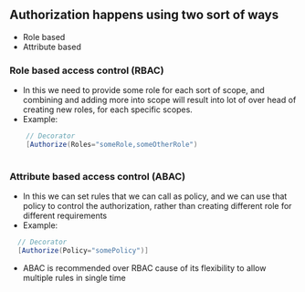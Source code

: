 ﻿## Authorization happens using two sort of ways
- Role based
- Attribute based

### Role based access control (RBAC)
- In this we need to provide some role for each sort of scope, and combining and adding more into scope will result into lot of over head of creating new roles, for each specific scopes.
- Example:
```c#
    // Decorator
    [Authorize(Roles="someRole,someOtherRole")
        
```

### Attribute based access control (ABAC)
- In this we can set rules that we can call as policy, and we can use that policy to control the authorization, rather than creating different role for different requirements
- Example:
```c#
  // Decorator
  [Authorize(Policy="somePolicy")]
```

- ABAC is recommended over RBAC cause of its flexibility to allow multiple rules in single time